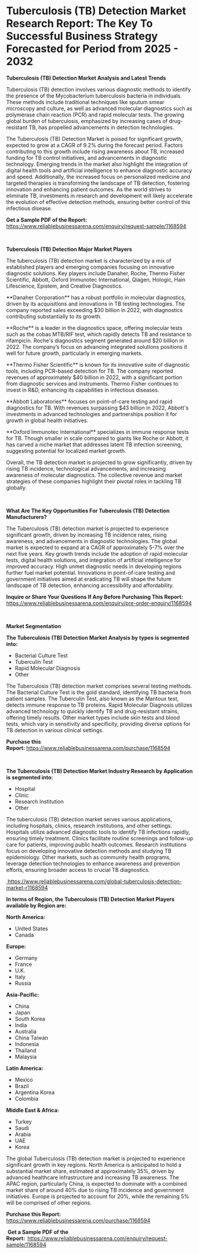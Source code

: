 <p><h1>Tuberculosis (TB) Detection Market Research Report: The Key To Successful Business Strategy Forecasted for Period from 2025 - 2032</h1></p><p><strong>Tuberculosis (TB) Detection Market Analysis and Latest Trends</strong></p>
<p><p>Tuberculosis (TB) detection involves various diagnostic methods to identify the presence of the Mycobacterium tuberculosis bacteria in individuals. These methods include traditional techniques like sputum smear microscopy and culture, as well as advanced molecular diagnostics such as polymerase chain reaction (PCR) and rapid molecular tests. The growing global burden of tuberculosis, emphasized by increasing cases of drug-resistant TB, has propelled advancements in detection technologies.</p><p>The Tuberculosis (TB) Detection Market is poised for significant growth, expected to grow at a CAGR of 9.2% during the forecast period. Factors contributing to this growth include rising awareness about TB, increased funding for TB control initiatives, and advancements in diagnostic technology. Emerging trends in the market also highlight the integration of digital health tools and artificial intelligence to enhance diagnostic accuracy and speed. Additionally, the increased focus on personalized medicine and targeted therapies is transforming the landscape of TB detection, fostering innovation and enhancing patient outcomes. As the world strives to eliminate TB, investments in research and development will likely accelerate the evolution of effective detection methods, ensuring better control of this infectious disease.</p></p>
<p><strong>Get a Sample PDF of the Report:&nbsp;</strong> <a href="https://www.reliablebusinessarena.com/enquiry/request-sample/1168594?utm_campaign=3253&utm_medium=2&utm_source=Github&utm_content=ia&utm_term=16042025&utm_id=tuberculosis-tb-detection">https://www.reliablebusinessarena.com/enquiry/request-sample/1168594</a></p>
<p>&nbsp;</p>
<p><strong>Tuberculosis (TB) Detection Major Market Players</strong></p>
<p><p>The tuberculosis (TB) detection market is characterized by a mix of established players and emerging companies focusing on innovative diagnostic solutions. Key players include Danaher, Roche, Thermo Fisher Scientific, Abbott, Oxford Immunotec International, Qiagen, Hologic, Hain Lifescience, Epistem, and Creative Diagnostics.</p><p>**Danaher Corporation** has a robust portfolio in molecular diagnostics, driven by its acquisitions and innovations in TB testing technologies. The company reported sales exceeding $30 billion in 2022, with diagnostics contributing substantially to its growth.</p><p>**Roche** is a leader in the diagnostics space, offering molecular tests such as the cobas MTB/RIF test, which rapidly detects TB and resistance to rifampicin. Roche's diagnostics segment generated around $20 billion in 2022. The company’s focus on advancing integrated solutions positions it well for future growth, particularly in emerging markets.</p><p>**Thermo Fisher Scientific** is known for its innovative suite of diagnostic tools, including PCR-based detection for TB. The company reported revenues of approximately $40 billion in 2022, with a significant portion from diagnostic services and instruments. Thermo Fisher continues to invest in R&D, enhancing its capabilities in infectious diseases.</p><p>**Abbott Laboratories** focuses on point-of-care testing and rapid diagnostics for TB. With revenues surpassing $43 billion in 2022, Abbott's investments in advanced technologies and partnerships position it for growth in global health initiatives.</p><p>**Oxford Immunotec International** specializes in immune response tests for TB. Though smaller in scale compared to giants like Roche or Abbott, it has carved a niche market that addresses latent TB infection screening, suggesting potential for localized market growth.</p><p>Overall, the TB detection market is projected to grow significantly, driven by rising TB incidence, technological advancements, and increasing awareness of molecular diagnostics. The collective revenue and market strategies of these companies highlight their pivotal roles in tackling TB globally.</p></p>
<p>&nbsp;</p>
<p><strong>What Are The Key Opportunities For Tuberculosis (TB) Detection Manufacturers?</strong></p>
<p><p>The Tuberculosis (TB) detection market is projected to experience significant growth, driven by increasing TB incidence rates, rising awareness, and advancements in diagnostic technologies. The global market is expected to expand at a CAGR of approximately 5-7% over the next five years. Key growth trends include the adoption of rapid molecular tests, digital health solutions, and integration of artificial intelligence for improved accuracy. High unmet diagnostic needs in developing regions further fuel market potential. Innovations in point-of-care testing and government initiatives aimed at eradicating TB will shape the future landscape of TB detection, enhancing accessibility and affordability.</p></p>
<p><strong>Inquire or Share Your Questions If Any Before Purchasing This Report:</strong> <a href="https://www.reliablebusinessarena.com/enquiry/pre-order-enquiry/1168594?utm_campaign=3253&utm_medium=2&utm_source=Github&utm_content=ia&utm_term=16042025&utm_id=tuberculosis-tb-detection">https://www.reliablebusinessarena.com/enquiry/pre-order-enquiry/1168594</a></p>
<p>&nbsp;</p>
<p><strong>Market Segmentation</strong></p>
<p><strong>The Tuberculosis (TB) Detection Market Analysis by types is segmented into:</strong></p>
<p><ul><li>Bacterial Culture Test</li><li>Tuberculin Test</li><li>Rapid Molecular Diagnosis</li><li>Other</li></ul></p>
<p><p>The Tuberculosis (TB) detection market comprises several testing methods. The Bacterial Culture Test is the gold standard, identifying TB bacteria from patient samples. The Tuberculin Test, also known as the Mantoux test, detects immune response to TB proteins. Rapid Molecular Diagnosis utilizes advanced technology to quickly identify TB and drug-resistant strains, offering timely results. Other market types include skin tests and blood tests, which vary in sensitivity and specificity, providing diverse options for TB detection in various clinical settings.</p></p>
<p><strong>Purchase this Report:&nbsp;</strong><a href="https://www.reliablebusinessarena.com/purchase/1168594?utm_campaign=3253&utm_medium=2&utm_source=Github&utm_content=ia&utm_term=16042025&utm_id=tuberculosis-tb-detection">https://www.reliablebusinessarena.com/purchase/1168594</a></p>
<p>&nbsp;</p>
<p><strong>The Tuberculosis (TB) Detection Market Industry Research by Application is segmented into:</strong></p>
<p><ul><li>Hospital</li><li>Clinic</li><li>Research Institution</li><li>Other</li></ul></p>
<p><p>The tuberculosis (TB) detection market serves various applications, including hospitals, clinics, research institutions, and other settings. Hospitals utilize advanced diagnostic tools to identify TB infections rapidly, ensuring timely treatment. Clinics facilitate routine screenings and follow-up care for patients, improving public health outcomes. Research institutions focus on developing innovative detection methods and studying TB epidemiology. Other markets, such as community health programs, leverage detection technologies to enhance awareness and prevention efforts, ensuring broader access to crucial TB diagnostics.</p></p>
<p><a href="https://www.reliablebusinessarena.com/global-tuberculosis-detection-market-r1168594?utm_campaign=3253&utm_medium=2&utm_source=Github&utm_content=ia&utm_term=16042025&utm_id=tuberculosis-tb-detection">&nbsp;https://www.reliablebusinessarena.com/global-tuberculosis-detection-market-r1168594</a></p>
<p><strong>In terms of Region, the Tuberculosis (TB) Detection Market Players available by Region are:</strong></p>
<p>
    <p> <strong> North America: </strong>
        <ul>
            <li>United States</li>
            <li>Canada</li>
        </ul>
        </p> 
    <p> <strong> Europe: </strong>
        <ul>
            <li>Germany</li>
            <li>France</li>
            <li>U.K.</li>
            <li>Italy</li>
            <li>Russia</li>
        </ul>
        </p> 
    <p> <strong> Asia-Pacific: </strong>
        <ul>
            <li>China</li>
            <li>Japan</li>
            <li>South Korea</li>
            <li>India</li>
            <li>Australia</li>
            <li>China Taiwan</li>
            <li>Indonesia</li>
            <li>Thailand</li>
            <li>Malaysia</li>
        </ul>
        </p> 
    <p> <strong> Latin America: </strong>
        <ul>
            <li>Mexico</li>
            <li>Brazil</li>
            <li>Argentina Korea</li>
            <li>Colombia</li>
        </ul>
        </p> 
    <p> <strong> Middle East & Africa: </strong>
        <ul>
            <li>Turkey</li>
            <li>Saudi</li>
            <li>Arabia</li>
            <li>UAE</li>
            <li>Korea</li>
        </ul>
    </p>
    </p>
<p><p>The global Tuberculosis (TB) detection market is projected to experience significant growth in key regions. North America is anticipated to hold a substantial market share, estimated at approximately 35%, driven by advanced healthcare infrastructure and increasing TB awareness. The APAC region, particularly China, is expected to dominate with a combined market share of around 40% due to rising TB incidence and government initiatives. Europe is projected to account for 20%, while the remaining 5% will be comprised of other regions.</p></p>
<p><strong>Purchase this Report: </strong><a href="https://www.reliablebusinessarena.com/purchase/1168594?utm_campaign=3253&utm_medium=2&utm_source=Github&utm_content=ia&utm_term=16042025&utm_id=tuberculosis-tb-detection">https://www.reliablebusinessarena.com/purchase/1168594</a></p>
<p>&nbsp;<strong>Get a Sample PDF of the Report:&nbsp;&nbsp;</strong><a href="https://www.reliablebusinessarena.com/enquiry/request-sample/1168594?utm_campaign=3253&utm_medium=2&utm_source=Github&utm_content=ia&utm_term=16042025&utm_id=tuberculosis-tb-detection">https://www.reliablebusinessarena.com/enquiry/request-sample/1168594</a></p>
<p><strong></strong></p>
<p><p></p><p></p><p></p></p>